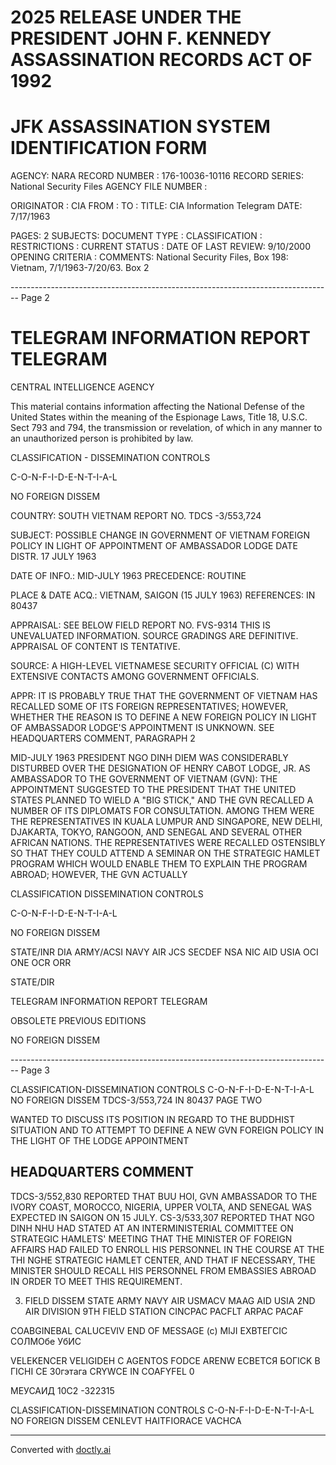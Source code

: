 # 2025 RELEASE UNDER THE PRESIDENT JOHN F. KENNEDY ASSASSINATION RECORDS ACT OF 1992

# JFK ASSASSINATION SYSTEM IDENTIFICATION FORM

AGENCY: NARA
RECORD NUMBER : 176-10036-10116
RECORD SERIES: National Security Files
AGENCY FILE NUMBER :

ORIGINATOR : CIA
FROM :
TO :
TITLE: CIA Information Telegram
DATE: 7/17/1963

PAGES: 2
SUBJECTS:
DOCUMENT TYPE :
CLASSIFICATION :
RESTRICTIONS :
CURRENT STATUS :
DATE OF LAST REVIEW: 9/10/2000
OPENING CRITERIA :
COMMENTS: National Security Files, Box 198: Vietnam, 7/1/1963-7/20/63. Box 2


-------------------------------------------------------------------------------- Page 2

# TELEGRAM INFORMATION REPORT TELEGRAM

CENTRAL INTELLIGENCE AGENCY

This material contains information affecting the National Defense of the United States within the meaning of the Espionage Laws, Title 18, U.S.C. Sect 793 and 794, the transmission or revelation, of which in any manner to an unauthorized person is prohibited by law.

CLASSIFICATION - DISSEMINATION CONTROLS

C-O-N-F-I-D-E-N-T-I-A-L

NO FOREIGN DISSEM

COUNTRY: SOUTH VIETNAM
REPORT NO. TDCS -3/553,724

SUBJECT: POSSIBLE CHANGE IN GOVERNMENT OF VIETNAM FOREIGN POLICY IN LIGHT OF APPOINTMENT OF AMBASSADOR LODGE
DATE DISTR. 17 JULY 1963

DATE OF INFO.: MID-JULY 1963
PRECEDENCE: ROUTINE

PLACE & DATE ACQ.: VIETNAM, SAIGON (15 JULY 1963)
REFERENCES: IN 80437

APPRAISAL: SEE BELOW
FIELD REPORT NO. FVS-9314
THIS IS UNEVALUATED INFORMATION. SOURCE GRADINGS ARE DEFINITIVE. APPRAISAL OF CONTENT IS TENTATIVE.

SOURCE: A HIGH-LEVEL VIETNAMESE SECURITY OFFICIAL (C) WITH EXTENSIVE CONTACTS AMONG GOVERNMENT OFFICIALS.

APPR: IT IS PROBABLY TRUE THAT THE GOVERNMENT OF VIETNAM HAS RECALLED SOME OF ITS FOREIGN REPRESENTATIVES; HOWEVER, WHETHER THE REASON IS TO DEFINE A NEW FOREIGN POLICY IN LIGHT OF AMBASSADOR LODGE'S APPOINTMENT IS UNKNOWN. SEE HEADQUARTERS COMMENT, PARAGRAPH 2

MID-JULY 1963 PRESIDENT NGO DINH DIEM WAS CONSIDERABLY DISTURBED OVER THE DESIGNATION OF HENRY CABOT LODGE, JR. AS AMBASSADOR TO THE GOVERNMENT OF VIETNAM (GVN): THE APPOINTMENT SUGGESTED TO THE PRESIDENT THAT THE UNITED STATES PLANNED TO WIELD A "BIG STICK," AND THE GVN RECALLED A NUMBER OF ITS DIPLOMATS FOR CONSULTATION. AMONG THEM WERE THE REPRESENTATIVES IN KUALA LUMPUR AND SINGAPORE, NEW DELHI, DJAKARTA, TOKYO, RANGOON, AND SENEGAL AND SEVERAL OTHER AFRICAN NATIONS. THE REPRESENTATIVES WERE RECALLED OSTENSIBLY SO THAT THEY COULD ATTEND A SEMINAR ON THE STRATEGIC HAMLET PROGRAM WHICH WOULD ENABLE THEM TO EXPLAIN THE PROGRAM ABROAD; HOWEVER, THE GVN ACTUALLY

CLASSIFICATION DISSEMINATION CONTROLS

C-O-N-F-I-D-E-N-T-I-A-L

NO FOREIGN DISSEM

STATE/INR DIA ARMY/ACSI NAVY AIR JCS SECDEF NSA NIC AID USIA OCI ONE OCR ORR

STATE/DIR

TELEGRAM INFORMATION REPORT TELEGRAM

OBSOLETE PREVIOUS EDITIONS

NO FOREIGN DISSEM


-------------------------------------------------------------------------------- Page 3

CLASSIFICATION-DISSEMINATION CONTROLS
C-O-N-F-I-D-E-N-T-I-A-L NO FOREIGN DISSEM TDCS-3/553,724 IN 80437
PAGE TWO

WANTED TO DISCUSS ITS POSITION IN REGARD TO THE BUDDHIST SITUATION AND TO
ATTEMPT TO DEFINE A NEW GVN FOREIGN POLICY IN THE LIGHT OF THE LODGE
APPOINTMENT

## HEADQUARTERS COMMENT
TDCS-3/552,830 REPORTED THAT BUU HOI, GVN
AMBASSADOR TO THE IVORY COAST, MOROCCO, NIGERIA, UPPER VOLTA, AND SENEGAL
WAS EXPECTED IN SAIGON ON 15 JULY. CS-3/533,307 REPORTED THAT NGO DINH NHU
HAD STATED AT AN INTERMINISTERIAL COMMITTEE ON STRATEGIC HAMLETS' MEETING
THAT THE MINISTER OF FOREIGN AFFAIRS HAD FAILED TO ENROLL HIS PERSONNEL IN
THE COURSE AT THE THI NGHE STRATEGIC HAMLET CENTER, AND THAT IF NECESSARY,
THE MINISTER SHOULD RECALL HIS PERSONNEL FROM EMBASSIES ABROAD IN ORDER TO
MEET THIS REQUIREMENT.

3. FIELD DISSEM STATE ARMY NAVY AIR USMACV MAAG AID USIA
   2ND AIR DIVISION 9TH FIELD STATION CINCPAC PACFLT ARPAC PACAF

COABGINEBAL CALUCEVIV END OF MESSAGE (c) MIJI EXВТЕГСІС СОЛМОбе УбИС

VELEKENCER
VELIGIDEH C AGENTOS FODCE
ARENW ECBЕТСЯ БОГICK В ГІСНІ СЕ
30гэтага СRYWCE IN COAFYFEL 0

МЕУСАИД 10C2 -322315

CLASSIFICATION-DISSEMINATION CONTROLS
C-O-N-F-I-D-E-N-T-I-A-L NO FOREIGN DISSEM
CENLEVT HAITFIORACE VACHCA


---
Converted with [doctly.ai](https://doctly.ai)